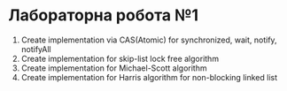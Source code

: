 # Лабораторна робота №1

1. Create implementation via CAS(Atomic) for synchronized, wait, notify, notifyAll
2. Create implementation for skip-list lock free algorithm
3. Create implementation for Michael-Scott algorithm
4. Create implementation for Harris algorithm for non-blocking linked list